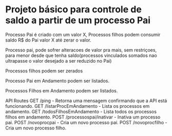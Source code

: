# Projeto básico para controle de saldo a partir de um processo Pai

Processo Pai é criado com um valor X, Processos filhos podem consumir saldo R$ do Pai valor X até zerar o valor.

Processo pai, pode sofrer alteracoes de valor pra mais, sem restriçoes, para menor desde que tenha saldo(processos vinculados somados nao ultrapasse o valor desejado a ser reduzido no Pai)

Processos filhos podem ser zerados

Processo Pai em Andamento podem ser listados.

Processos Filhos em Andamento podem ser listados.



API Routes
GET /ping - Retorna uma mensagem confirmando que a API está funcionando.
GET /listarProcEmAndamento - Lista os processos em andamento.
GET /todosFilhosEmAndamento - Lista todos os processos filhos em andamento.
POST /processospai/inativar - Inativa um processo pai.
POST /novoprocpai - Cria um novo processo pai.
POST /novoprocfilho - Cria um novo processo filho.
